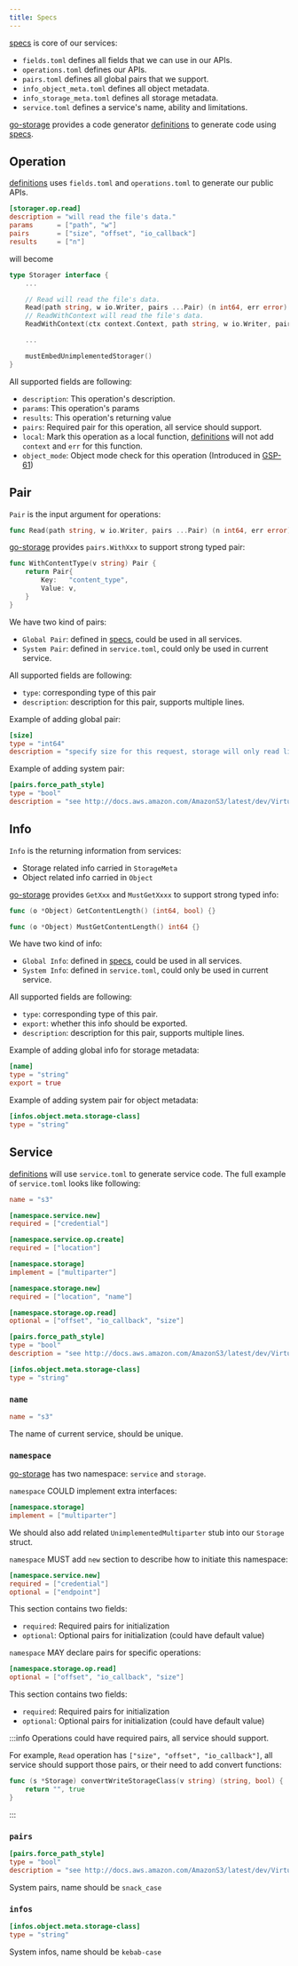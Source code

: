 ```yaml
---
title: Specs
---
```


[specs][] is core of our services:

- `fields.toml` defines all fields that we can use in our APIs.
- `operations.toml` defines our APIs.
- `pairs.toml` defines all global pairs that we support.
- `info_object_meta.toml` defines all object metadata.
- `info_storage_meta.toml` defines all storage metadata.
- `service.toml` defines a service's name, ability and limitations.

[go-storage][] provides a code generator [definitions][] to generate code using [specs][].

## Operation

[definitions][] uses `fields.toml` and `operations.toml` to generate our public APIs.

```toml
[storager.op.read]
description = "will read the file's data."
params      = ["path", "w"]
pairs       = ["size", "offset", "io_callback"]
results     = ["n"]
```

will become

```go
type Storager interface {
    ...

    // Read will read the file's data.
    Read(path string, w io.Writer, pairs ...Pair) (n int64, err error)
    // ReadWithContext will read the file's data.
    ReadWithContext(ctx context.Context, path string, w io.Writer, pairs ...Pair) (n int64, err error)

    ...

    mustEmbedUnimplementedStorager()
}
```

All supported fields are following:

- `description`: This operation's description.
- `params`: This operation's params
- `results`: This operation's returning value
- `pairs`: Required pair for this operation, all service should support.
- `local`: Mark this operation as a local function, [definitions][] will not add `context` and `err` for this function.
- `object_mode`: Object mode check for this operation (Introduced in [GSP-61](https://github.com/beyondstorage/specs/blob/master/rfcs/61-add-object-mode-check-for-operations.md))

## Pair

`Pair` is the input argument for operations:

```go
func Read(path string, w io.Writer, pairs ...Pair) (n int64, err error) {}
```

[go-storage][] provides `pairs.WithXxx` to support strong typed pair:

```go
func WithContentType(v string) Pair {
    return Pair{
        Key:   "content_type",
        Value: v,
    }
}
```

We have two kind of pairs:

- `Global Pair`: defined in [specs](https://github.com/beyondstorage/specs/blob/master/definitions/pairs.toml), could be used in all services.
- `System Pair`: defined in `service.toml`, could only be used in current service.

All supported fields are following:

- `type`: corresponding type of this pair
- `description`: description for this pair, supports multiple lines.

Example of adding global pair:

```toml
[size]
type = "int64"
description = "specify size for this request, storage will only read limited content data"
```

Example of adding system pair:

```toml
[pairs.force_path_style]
type = "bool"
description = "see http://docs.aws.amazon.com/AmazonS3/latest/dev/VirtualHosting.html for Amazon S3: Virtual Hosting of Buckets"
```

## Info

`Info` is the returning information from services:

- Storage related info carried in `StorageMeta`
- Object related info carried in `Object`

[go-storage][] provides `GetXxx` and `MustGetXxxx` to support strong typed info:

```go
func (o *Object) GetContentLength() (int64, bool) {}

func (o *Object) MustGetContentLength() int64 {}
```

We have two kind of info:

- `Global Info`: defined in [specs](https://github.com/beyondstorage/specs/blob/master/definitions), could be used in all services.
- `System Info`: defined in `service.toml`, could only be used in current service.

All supported fields are following:

- `type`: corresponding type of this pair.
- `export`: whether this info should be exported.
- `description`: description for this pair, supports multiple lines.

Example of adding global info for storage metadata:

```toml
[name]
type = "string"
export = true
```

Example of adding system pair for object metadata:

```toml
[infos.object.meta.storage-class]
type = "string"
```

## Service

[definitions][] will use `service.toml` to generate service code. The full example of `service.toml` looks like following:

```toml
name = "s3"

[namespace.service.new]
required = ["credential"]

[namespace.service.op.create]
required = ["location"]

[namespace.storage]
implement = ["multiparter"]

[namespace.storage.new]
required = ["location", "name"]

[namespace.storage.op.read]
optional = ["offset", "io_callback", "size"]

[pairs.force_path_style]
type = "bool"
description = "see http://docs.aws.amazon.com/AmazonS3/latest/dev/VirtualHosting.html for Amazon S3: Virtual Hosting of Buckets"

[infos.object.meta.storage-class]
type = "string"
```

### `name`

```toml
name = "s3"
```

The name of current service, should be unique.

### `namespace`

[go-storage][] has two namespace: `service` and `storage`.

`namespace` COULD implement extra interfaces:

```toml
[namespace.storage]
implement = ["multiparter"]
```

We should also add related `UnimplementedMultiparter` stub into our `Storage` struct.

`namespace` MUST add `new` section to describe how to initiate this namespace:

```toml
[namespace.service.new]
required = ["credential"]
optional = ["endpoint"]
```

This section contains two fields:

- `required`: Required pairs for initialization
- `optional`: Optional pairs for initialization (could have default value)

`namespace` MAY declare pairs for specific operations:

```toml
[namespace.storage.op.read]
optional = ["offset", "io_callback", "size"]
```

This section contains two fields:

- `required`: Required pairs for initialization
- `optional`: Optional pairs for initialization (could have default value)

:::info Operations could have required pairs, all service should support.

For example, `Read` operation has `["size", "offset", "io_callback"]`, all service should support those pairs, or their need to add convert functions:

```go
func (s *Storage) convertWriteStorageClass(v string) (string, bool) {
    return "", true
}
```
:::

### `pairs`

```toml
[pairs.force_path_style]
type = "bool"
description = "see http://docs.aws.amazon.com/AmazonS3/latest/dev/VirtualHosting.html for Amazon S3: Virtual Hosting of Buckets"
```
System pairs, name should be `snack_case`

### `infos`

```toml
[infos.object.meta.storage-class]
type = "string"
```

System infos, name should be `kebab-case`

[specs]: https://github.com/beyondstorage/specs
[go-storage]: https://github.com/beyondstorage/go-storage
[definitions]: https://github.com/beyondstorage/go-storage/tree/master/cmd/definitions